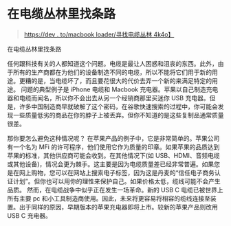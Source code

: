# 在电缆丛林里找条路

> [https://dev . to/macbook loader/寻找电缆丛林 4k4o】](https://dev.to/macbookopladere/find-vej-i-kabeljunglen-4k4o)

在电缆丛林里找条路

任何跟科技有关的人都知道这个问题。电缆是最让人困惑和沮丧的东西。此外，由于所有的生产商都在为他们的设备制造不同的电缆，所以不能将它们用于新的用途。更糟的是，当电缆坏了，而且要花很大的代价去弄一个新的来满足特定的用途。
问题的典型例子是 iPhone 电缆和 Macbook 充电器。苹果以自己制造充电器和电缆而闻名，所以你不会出去从另一个经销商那里买迷你 USB 充电器。但是，许多中国制造商早就破解了这个密码，在谷歌快速搜索的过程中，你可能会发现一些质量低劣的商品在你的脖子上被丢弃。但你不知道的是这些复制品通常质量很差。

那你要怎么避免这种情况呢？
在苹果产品的例子中，它是非常简单的。苹果公司有一个名为 MFi 的许可程序，他们使用它作为质量的印章。如果苹果的品质达到苹果的标准，其他供应商可能会收到。在其他情况下(如 USB、HDMI、音频电缆或其他设备)，情况会更为棘手。这主要是因为电缆质量差已经非常普遍。如果您是在网上购物，您可以在网站上搜索电子标签，因为这是丹麦的“信任电子商务认证计划”。但你也可以用你的理性来保护自己。如果价格太低，缆线可能不会产生品质。
然而，在电缆战争中似乎正在发生一场革命。新的 USB C 电缆已被世界上所有主要 pc 和小工具制造商使用。因此，未来将更容易将相容的缆线连接至装置。出于同样的原因，早期版本的苹果充电器即将上市。较新的苹果产品则改用 USB C 充电器。
